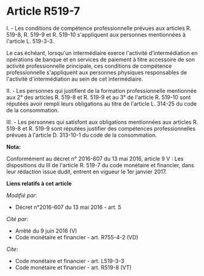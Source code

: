 # Article R519-7

I. - Les conditions de compétence professionnelle prévues aux articles R. 519-8, R. 519-9 et R. 519-10 s'appliquent aux
personnes mentionnées à l'article L. 519-3-3. 

Le cas échéant, lorsqu'un intermédiaire exerce l'activité d'intermédiation en opérations de banque et en services de paiement
à titre accessoire de son activité professionnelle principale, ces conditions de compétence professionnelle s'appliquent aux
personnes physiques responsables de l'activité d'intermédiation au sein de cet intermédiaire. 

II. - Les personnes qui justifient de la formation professionnelle mentionnée aux 2° des articles R. 519-8 et R. 519-9 et au
3° de l'article R. 519-10 sont réputées avoir rempli leurs obligations au titre de l'article L. 314-25 du code de la
consommation. 

III. - Les personnes qui satisfont aux obligations mentionnées aux articles R. 519-8 et R. 519-9 sont réputées justifier des
compétences professionnelles prévues à l'article D. 313-10-1 du code de la consommation.

**Nota:**

Conformément au décret n° 2016-607 du 13 mai 2016, article 9 V : Les dispositions du III de l'article R. 519-7 du code
monétaire et financier, dans leur rédaction issue dudit, entrent en vigueur le 1er janvier 2017.

**Liens relatifs à cet article**

_Modifié par_:

  - Décret n°2016-607 du 13 mai 2016 - art. 5

_Cité par_:

  - Arrêté du 9 juin 2016 (V)
  - Code monétaire et financier - art. R755-4-2 (VD)

_Cite_:

  - Code monétaire et financier - art. L519-3-3
  - Code monétaire et financier - art. R519-8 (VT)

